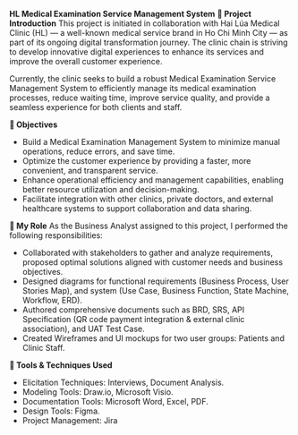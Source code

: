 **HL Medical Examination Service Management System**
**📖 Project Introduction**
This project is initiated in collaboration with Hai Lúa Medical Clinic (HL) — a well-known medical service brand in Ho Chi Minh City — as part of its ongoing digital transformation journey. The clinic chain is striving to develop innovative digital experiences to enhance its services and improve the overall customer experience. <br>

Currently, the clinic seeks to build a robust Medical Examination Service Management System to efficiently manage its medical examination processes, reduce waiting time, improve service quality, and provide a seamless experience for both clients and staff.

**🎯 Objectives**
- Build a Medical Examination Management System to minimize manual operations, reduce errors, and save time.
- Optimize the customer experience by providing a faster, more convenient, and transparent service.
- Enhance operational efficiency and management capabilities, enabling better resource utilization and decision-making.
- Facilitate integration with other clinics, private doctors, and external healthcare systems to support collaboration and data sharing.

**👤 My Role**
As the Business Analyst assigned to this project, I performed the following responsibilities:

- Collaborated with stakeholders to gather and analyze requirements, proposed optimal solutions aligned with customer needs and business objectives.
- Designed diagrams for functional requirements (Business Process, User Stories Map), and system (Use Case, Business Function, State Machine, Workflow, ERD).
- Authored comprehensive documents such as BRD, SRS, API Specification (QR code payment integration & external clinic association), and UAT Test Case.
- Created Wireframes and UI mockups for two user groups: Patients and Clinic Staff.

**🧰 Tools & Techniques Used**
- Elicitation Techniques: Interviews, Document Analysis.
- Modeling Tools: Draw.io, Microsoft Visio.
- Documentation Tools: Microsoft Word, Excel, PDF.
- Design Tools: Figma.
- Project Management: Jira


